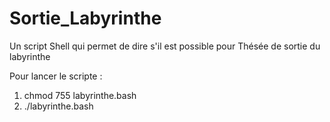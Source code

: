 # Sortie_Labyrinthe
Un script Shell qui permet de dire s'il est possible pour Thésée de sortie du labyrinthe

Pour lancer le scripte :
1) chmod 755 labyrinthe.bash
2) ./labyrinthe.bash
